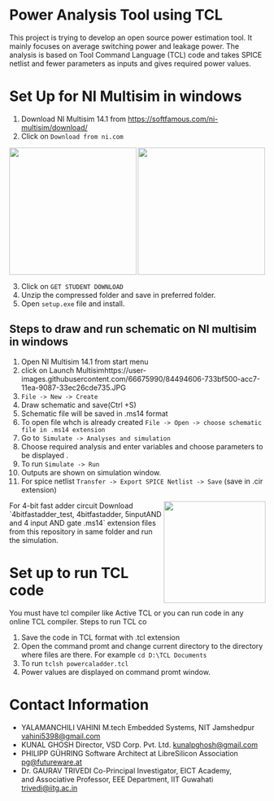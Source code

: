 Power Analysis Tool using TCL
=============================
This project is trying to develop an open source power estimation tool. It mainly focuses on average switching power and leakage power.
The analysis is based on Tool Command Language (TCL) code and takes SPICE netlist and fewer parameters as inputs and gives required power values.

Set Up for NI Multisim in windows
===================================
1) Download NI Multisim 14.1 from https://softfamous.com/ni-multisim/download/
2) Click on `Download from ni.com ` 
  <img align ="left" src="https://user-images.githubusercontent.com/66675990/84494289-d9744800-acc6-11ea-91a3-938bc8146741.JPG" width= "250" >  
   <img align ="center" src="https://user-images.githubusercontent.com/66675990/84496533-b9df1e80-acca-11ea-9606-0a4dd1d316c9.JPG" width="250" >     
   
3) Click on `GET STUDENT DOWNLOAD `   
4) Unzip the compressed folder and save in preferred folder.     
5) Open `setup.exe` file and install.

## Steps to draw and run schematic on NI multisim in windows
1) Open NI Multisim 14.1 from start menu
2) click on Launch Multisimhttps://user-images.githubusercontent.com/66675990/84494606-733bf500-acc7-11ea-9087-33ec26cde735.JPG
3) `File -> New -> Create `
4) Draw schematic and save(Ctrl +S)
5) Schematic file will be saved in .ms14 format
6) To open file whch is already created
   `File -> Open -> choose schematic file in .ms14 extension` 
7) Go to` Simulate -> Analyses and simulation` 
8) Choose required analysis and enter variables and choose parameters to be displayed .
9) To run 
   `Simulate -> Run `
10) Outputs are shown on simulation window.
11) For spice netlist
   `Transfer -> Export SPICE Netlist -> Save` (save in .cir extension)   
   <img align ="right" src= "https://user-images.githubusercontent.com/66675990/84498900-19d7c400-accf-11ea-9578-a5bc275acd94.JPG" width=" 200">
   For 4-bit fast adder circuit Download `4bitfastadder_test, 4bitfastadder, 5inputAND and 4 input AND gate .ms14` 
   extension files from this repository in same folder and run the simulation.  
   
Set up to run TCL code
=======================
You must have tcl compiler like Active TCL or you can run code in any online TCL compiler.
Steps to run TCL co
1. Save the code in TCL format with .tcl extension
2. Open the command promt and change current directory to the directory where files are there. For example  `cd D:\TCL Documents` 
3. To run  `tclsh powercaladder.tcl`
4. Power values are displayed on command promt window.

Contact Information
====================
- YALAMANCHILI VAHINI 
 M.tech Embedded Systems, NIT Jamshedpur
  vahini5398@gmail.com
- KUNAL GHOSH 
 Director, VSD Corp. Pvt. Ltd. 
  kunalpghosh@gmail.com
- PHILIPP GÜHRING 
Software Architect at LibreSilicon Association
  pg@futureware.at
 - Dr. GAURAV TRIVEDI 
 Co-Principal Investigator, EICT Academy,   
  and Associative Professor, EEE Department, IIT Guwahati
  trivedi@iitg.ac.in
